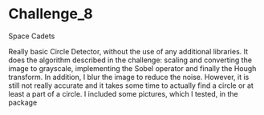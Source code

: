 # Challenge_8
Space Cadets

Really basic Circle Detector, without the use of any additional libraries. It does the algorithm described in the challenge: scaling and converting the image to grayscale, implementing the Sobel operator and finally the Hough transform. In addition, I blur the image to reduce the noise. However, it is still not really accurate and it takes some time to actually find a circle or at least a part of a circle. I included some pictures, which I tested, in the package 
